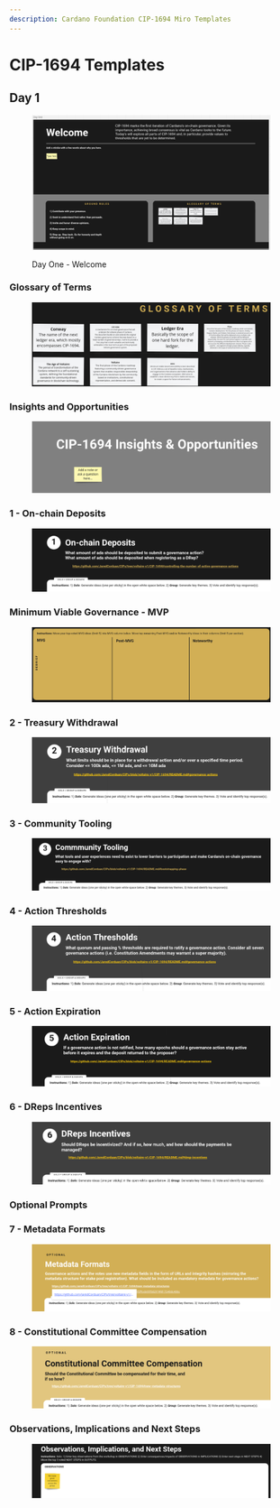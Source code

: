 ```yaml
---
description: Cardano Foundation CIP-1694 Miro Templates
---
```


# CIP-1694 Templates

## Day 1

<figure><img src="../.gitbook/assets/Screenshot from 2023-05-23 18-46-51.png" alt=""><figcaption><p>Day One - Welcome</p></figcaption></figure>

### Glossary of Terms

<figure><img src="../.gitbook/assets/Screenshot from 2023-05-23 18-50-01.png" alt=""><figcaption></figcaption></figure>

### Insights and Opportunities

<figure><img src="../.gitbook/assets/Screenshot from 2023-05-23 18-51-31.png" alt=""><figcaption></figcaption></figure>

### 1 - On-chain Deposits

<figure><img src="../.gitbook/assets/Screenshot from 2023-05-23 18-53-19.png" alt=""><figcaption></figcaption></figure>

### Minimum Viable Governance - MVP

<figure><img src="../.gitbook/assets/Screenshot from 2023-05-23 18-59-22.png" alt=""><figcaption></figcaption></figure>

### 2 - Treasury Withdrawal

<figure><img src="../.gitbook/assets/Screenshot from 2023-05-23 19-00-50.png" alt=""><figcaption></figcaption></figure>

### 3 - Community Tooling

<figure><img src="../.gitbook/assets/Screenshot from 2023-05-23 19-04-56.png" alt=""><figcaption></figcaption></figure>

### 4 - Action Thresholds

<figure><img src="../.gitbook/assets/Screenshot from 2023-05-23 19-08-33.png" alt=""><figcaption></figcaption></figure>

### 5 - Action Expiration

<figure><img src="../.gitbook/assets/Screenshot from 2023-05-23 19-11-10.png" alt=""><figcaption></figcaption></figure>

### 6 - DReps Incentives

<figure><img src="../.gitbook/assets/Screenshot from 2023-05-23 19-13-51.png" alt=""><figcaption></figcaption></figure>

### Optional Prompts

### 7 - Metadata Formats

<figure><img src="../.gitbook/assets/Screenshot from 2023-05-23 19-16-00.png" alt=""><figcaption></figcaption></figure>

### 8 - Constitutional Committee Compensation

<figure><img src="../.gitbook/assets/Screenshot from 2023-05-23 19-18-51.png" alt=""><figcaption></figcaption></figure>

### Observations, Implications and Next Steps

<figure><img src="../.gitbook/assets/Screenshot from 2023-05-23 19-21-01.png" alt=""><figcaption></figcaption></figure>
